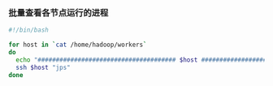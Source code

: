 



### 批量查看各节点运行的进程

```bash
#!/bin/bash

for host in `cat /home/hadoop/workers`
do
  echo "###################################### $host ######################################"
  ssh $host "jps"
done
```

